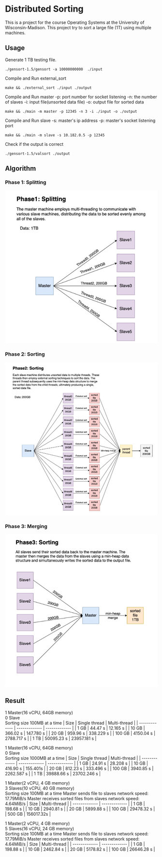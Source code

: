 # Distributed Sorting

This is a project for the course Operating Systems at the University of Wisconsin-Madison.
This project try to sort a large file (1T) using multiple machines.

## Usage

Generate 1 TB testing file.

```shell
./gensort-1.5/gensort -a 10000000000  ./input
```

Compile and Run external_sort
```shell
make && ./external_sort ./input ./output
```

Compile and Run master
-p: port number for socket listening
-n: the number of slaves
-i: input file(unsorted data file)
-o: output file for sorted data
```shell
make && ./main -m master -p 12345 -n 3 -i ./input -o ./output
```

Compile and Run slave
-s: master's ip address
-p: master's socket listening port
```shell
make && ./main -m slave -s 10.182.0.5 -p 12345
```

Check if the output is correct
```shell
./gensort-1.5/valsort ./output
```

## Algorithm

### Phase 1: Splitting
![plot](./image/phase1.jpg)
### Phase 2: Sorting
![plot](./image/phase2.jpg)
### Phase 3: Merging
![plot](./image/phase3.jpg)
## Result
1 Master(16 vCPU, 64GB memory)  
0 Slave  
Sorting size 100MB at a time
| Size | Single thread | Multi-thread | 
| ------------- | ------------- | ------------- |
| 1 GB  | 44.47 s | 12.165 s |
| 10 GB | 366.02 s  | 147.780 s |
| 20 GB | 959.96 s  | 338.229 s |
| 100 GB | 4150.04 s  | 2788.717 s |
| 1 TB | 50095.23 s  | 23957.181 s |
  
1 Master(16 vCPU, 64GB memory)  
0 Slave  
Sorting size 1000MB at a time
| Size | Single thread | Multi-thread | 
| ------------- | ------------- | ------------- |
| 1 GB  | 24.91 s | 28.208 s |
| 10 GB | 416.90 s  | 155.401s |
| 20 GB | 812.23 s | 333.496 s |
| 100 GB | 3940.85 s  | 2262.587 s |
| 1 TB | 39888.66 s  | 23702.246 s |



1 Master(2 vCPU, 4 GB memory)  
3 Slaves(10 vCPU, 40 GB memory)  
Sorting size 100MB at a time
Master sends file to slaves network speed: 17.79MiB/s
Master receives sorted files from slaves network speed: 4.64MiB/s
| Size | Multi-thread | 
| ------------- | ------------- | 
| 1 GB  | 198.68 s | 
| 10 GB | 2940.81 s  | 
| 20 GB | 5899.88 s | 
| 100 GB | 29478.32 s | 
| 500 GB | 156017.32s | 

1 Master(2 vCPU, 4 GB memory)  
5 Slaves(16 vCPU, 24 GB memory)  
Sorting size 100MB at a time
Master sends file to slaves network speed: 17.79MiB/s
Master receives sorted files from slaves network speed: 4.64MiB/s
| Size | Multi-thread | 
| ------------- | ------------- | 
| 1 GB  | 198.88 s | 
| 10 GB | 2462.84 s  | 
| 20 GB | 5178.82 s | 
| 100 GB | 26646.28 s | 